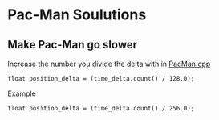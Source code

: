 # Pac-Man Soulutions

## Make Pac-Man go slower
Increase the number you divide the delta with in [PacMan.cpp](../lib/PacMan.cpp)
~~~
float position_delta = (time_delta.count() / 128.0);
~~~
Example
~~~
float position_delta = (time_delta.count() / 256.0);
~~~
